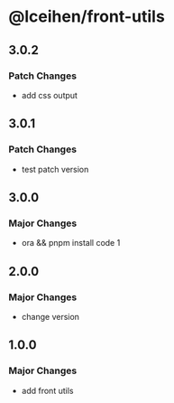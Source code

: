 # @lceihen/front-utils

## 3.0.2

### Patch Changes

- add css output

## 3.0.1

### Patch Changes

- test patch version

## 3.0.0

### Major Changes

- ora && pnpm install code 1

## 2.0.0

### Major Changes

- change version

## 1.0.0

### Major Changes

- add front utils
